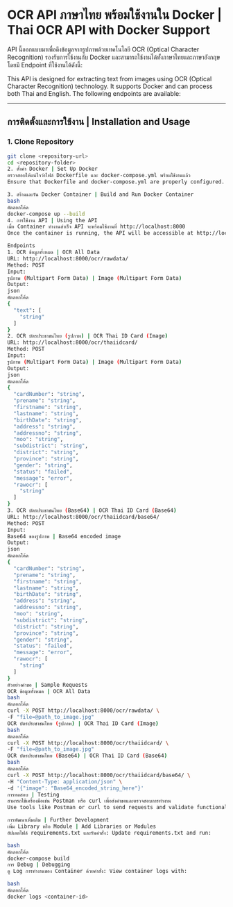 # OCR API ภาษาไทย พร้อมใช้งานใน Docker | Thai OCR API with Docker Support

API นี้ออกแบบมาเพื่อดึงข้อมูลจากรูปภาพด้วยเทคโนโลยี OCR (Optical Character Recognition) รองรับการใช้งานกับ Docker และสามารถใช้งานได้ทั้งภาษาไทยและภาษาอังกฤษ โดยมี Endpoint ที่ใช้งานได้ดังนี้:

This API is designed for extracting text from images using OCR (Optical Character Recognition) technology. It supports Docker and can process both Thai and English. The following endpoints are available:

---

## การติดตั้งและการใช้งาน | Installation and Usage

### 1. Clone Repository
```bash
git clone <repository-url>
cd <repository-folder>
2. ตั้งค่า Docker | Set Up Docker
ตรวจสอบให้แน่ใจว่าไฟล์ Dockerfile และ docker-compose.yml พร้อมใช้งานแล้ว
Ensure that Dockerfile and docker-compose.yml are properly configured.

3. สร้างและรัน Docker Container | Build and Run Docker Container
bash
คัดลอกโค้ด
docker-compose up --build
4. การใช้งาน API | Using the API
เมื่อ Container ทำงานสำเร็จ API จะพร้อมใช้งานที่ http://localhost:8000
Once the container is running, the API will be accessible at http://localhost:8000.

Endpoints
1. OCR ข้อมูลทั้งหมด | OCR All Data
URL: http://localhost:8000/ocr/rawdata/
Method: POST
Input:
รูปภาพ (Multipart Form Data) | Image (Multipart Form Data)
Output:
json
คัดลอกโค้ด
{
  "text": [
    "string"
  ]
}
2. OCR บัตรประชาชนไทย (รูปภาพ) | OCR Thai ID Card (Image)
URL: http://localhost:8000/ocr/thaiidcard/
Method: POST
Input:
รูปภาพ (Multipart Form Data) | Image (Multipart Form Data)
Output:
json
คัดลอกโค้ด
{
  "cardNumber": "string",
  "prename": "string",
  "firstname": "string",
  "lastname": "string",
  "birthDate": "string",
  "address": "string",
  "addressno": "string",
  "moo": "string",
  "subdistrict": "string",
  "district": "string",
  "province": "string",
  "gender": "string",
  "status": "failed",
  "message": "error",
  "rawocr": [
    "string"
  ]
}
3. OCR บัตรประชาชนไทย (Base64) | OCR Thai ID Card (Base64)
URL: http://localhost:8000/ocr/thaiidcard/base64/
Method: POST
Input:
Base64 ของรูปภาพ | Base64 encoded image
Output:
json
คัดลอกโค้ด
{
  "cardNumber": "string",
  "prename": "string",
  "firstname": "string",
  "lastname": "string",
  "birthDate": "string",
  "address": "string",
  "addressno": "string",
  "moo": "string",
  "subdistrict": "string",
  "district": "string",
  "province": "string",
  "gender": "string",
  "status": "failed",
  "message": "error",
  "rawocr": [
    "string"
  ]
}
ตัวอย่างคำขอ | Sample Requests
OCR ข้อมูลทั้งหมด | OCR All Data
bash
คัดลอกโค้ด
curl -X POST http://localhost:8000/ocr/rawdata/ \
-F "file=@path_to_image.jpg"
OCR บัตรประชาชนไทย (รูปภาพ) | OCR Thai ID Card (Image)
bash
คัดลอกโค้ด
curl -X POST http://localhost:8000/ocr/thaiidcard/ \
-F "file=@path_to_image.jpg"
OCR บัตรประชาชนไทย (Base64) | OCR Thai ID Card (Base64)
bash
คัดลอกโค้ด
curl -X POST http://localhost:8000/ocr/thaiidcard/base64/ \
-H "Content-Type: application/json" \
-d '{"image": "Base64_encoded_string_here"}'
การทดสอบ | Testing
สามารถใช้เครื่องมือเช่น Postman หรือ curl เพื่อส่งคำขอและตรวจสอบการทำงาน
Use tools like Postman or curl to send requests and validate functionality.

การพัฒนาเพิ่มเติม | Further Development
เพิ่ม Library หรือ Module | Add Libraries or Modules
อัปเดตไฟล์ requirements.txt และรันคำสั่ง: Update requirements.txt and run:

bash
คัดลอกโค้ด
docker-compose build
การ Debug | Debugging
ดู Log การทำงานของ Container ด้วยคำสั่ง: View container logs with:

bash
คัดลอกโค้ด
docker logs <container-id>
